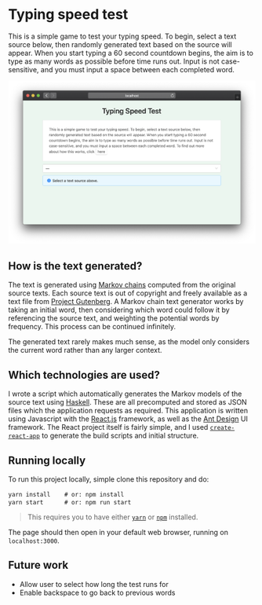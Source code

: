 # Typing speed test

This is a simple game to test your typing speed. To begin, select a text
source below, then randomly generated text based on the source will
appear. When you start typing a 60 second countdown begins, the aim is to
type as many words as possible before time runs out. Input is not
case-sensitive, and you must input a space between each completed word.

![User interface screenshot](screenshot.png)

## How is the text generated?</h4>

The text is generated using
[Markov chains](https://en.wikipedia.org/wiki/Markov_chain)
computed from the original source texts. Each source text is out of copyright
and freely available as a text file from
[Project Gutenberg](https://www.gutenberg.org/).
A Markov chain text generator works by taking an initial word, then
considering which word could follow it by referencing the source text, and
weighting the potential words by frequency. This process can be continued
infinitely.

The generated text rarely makes much sense, as the model only
considers the current word rather than any larger context.

## Which technologies are used?

I wrote a script which automatically generates the Markov models of
the source text using
[Haskell](https://www.haskell.org/).
These are all precomputed and stored as JSON files which the
application requests as required. This application is written using
Javascript with the
[React.js](https://reactjs.org/)
framework, as well as the
[Ant Design](https://ant.design/) UI
framework. The React project itself is fairly simple, and I used
[`create-react-app`](https://create-react-app.dev/)
to generate the build scripts and initial structure.

## Running locally

To run this project locally, simple clone this repository and do:

```
yarn install    # or: npm install
yarn start      # or: npm run start
```

> This requires you to have either [`yarn`](https://yarnpkg.com/en/) or [`npm`](https://www.npmjs.com/) installed.

The page should then open in your default web browser, running on
`localhost:3000`.

## Future work

- Allow user to select how long the test runs for
- Enable backspace to go back to previous words
